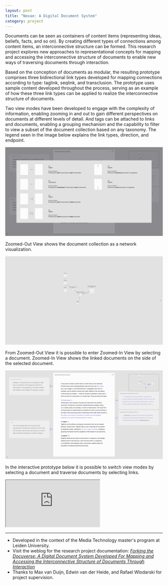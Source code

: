 ```yaml
---
layout: post
title: "Nexae: A Digital Document System"
category: project
---
```


Documents can be seen as containers of content items (representing ideas, beliefs, facts, and so on). By creating different types of connections among content items, an interconnective structure can be formed. This research project explores new approaches to representational concepts for mapping and accessing the interconnective structure of documents to enable new ways of traversing documents through interaction.

Based on the conception of documents as modular, the resulting prototype comprises three bidirectional link types developed for mapping connections according to type: taglink, seqlink, and transclusion. The prototype uses sample content developed throughout the process, serving as an example of how these three link types can be applied to realize the interconnective structure of documents.

Two view modes have been developed to engage with the complexity of information, enabling zooming in and out to gain different perspectives on documents at different levels of detail. And tags can be attached to links and documents, enabling a grouping mechanism and the capability to filter to view a subset of the document collection based on any taxonomy. The legend seen in the image below explains the link types, direction, and endpoint.

<div class="text-above-text-below"><img src="/assets/media/legend.png"></div>

Zoomed-Out View shows the document collection as a network visualization.

<div class="text-above-text-below"><img src="/assets/media/zoomed-out_view.png"></div>

From Zoomed-Out View it is possible to enter Zoomed-In View by selecting a document. Zoomed-In View shows the linked documents on the side of the selected document.

<div class="text-above-text-below"><img src="/assets/media/zoomed-in_view.png"></div>

In the interactive prototype below it is possible to switch view modes by selecting a document and traverse documents by selecting links.

<div class="text-above-footnotes-below"><div class="iframe-container"><iframe class="responsive-iframe" src="https://framer.com/embed/Nexae--gzY8p0yS8BcdiWvYFmIC/F_MbbVHe7?highlights=0" allowfullscreen></iframe></div></div>

---

<ul class=credits>
  <li>Developed in the context of the Media Technology master's program at Leiden University.</li>
  <li>Visit the weblog for the research project documentation: <a href="https://rebeccarui.online/forking_the_docuverse_weblog/"><i>Forking the Docuverse: A Digital Document System Developed For Mapping and Accessing the Interconnective Structure of Documents Through Interaction</i></a></li>
  <li>Thanks to Max van Duijn, Edwin van der Heide, and Rafael Wlodarski for project supervision.</li>
</ul>
